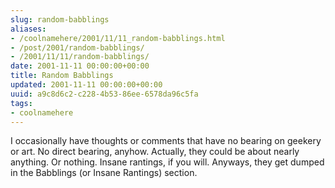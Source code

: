 ```yaml
---
slug: random-babblings
aliases:
- /coolnamehere/2001/11/11_random-babblings.html
- /post/2001/random-babblings/
- /2001/11/11/random-babblings/
date: 2001-11-11 00:00:00+00:00
title: Random Babblings
updated: 2001-11-11 00:00:00+00:00
uuid: a9c8d6c2-c228-4b53-86ee-6578da96c5fa
tags:
- coolnamehere
---
```

I occasionally have thoughts or comments that have no bearing on geekery
or art. No direct bearing, anyhow. Actually, they could be about nearly
anything. Or nothing. Insane rantings, if you will. Anyways, they get
dumped in the Babblings (or Insane Rantings) section.